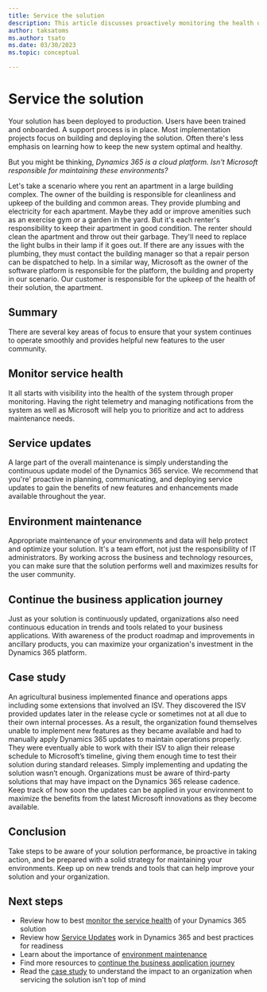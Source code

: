 ```yaml
---
title: Service the solution
description: This article discusses proactively monitoring the health of your solution implementation. Get an overview of the continuous updates provided by Dynamics 365. Find best practices for working this pattern into your project plan to minimize impact to the changes in your environment. It also encourages you to build a plan for continuous education in the trends and tools related to your business applications to maximize your organization’s Dynamics 365 investment. 
author: taksatoms
ms.author: tsato
ms.date: 03/30/2023
ms.topic: conceptual

---
```


# Service the solution

Your solution has been deployed to production. Users have been trained and onboarded. A support process is in place. Most implementation projects focus on building and deploying the solution. Often there's less emphasis on learning how to keep the new system optimal and healthy.

But you might be thinking, *Dynamics 365 is a cloud platform. Isn't Microsoft responsible for maintaining these environments?*

Let's take a scenario where you rent an apartment in a large building complex. The owner of the building is responsible for cleanliness and upkeep of the building and common areas. They provide plumbing and electricity for each apartment. Maybe they add or improve amenities such as an exercise gym or a garden in the yard. But it's each renter's responsibility to keep their apartment in good condition. The renter should clean the apartment and throw out their garbage. They'll need to replace the light bulbs in their lamp if it goes out. If there are any issues with the plumbing, they must contact the building manager so that a repair person can be dispatched to help. In a similar way, Microsoft as the owner of the software platform is responsible for the platform, the building and property in our scenario. Our customer is responsible for the upkeep of the health of their solution, the apartment.

## Summary

There are several key areas of focus to ensure that your system continues to operate smoothly and provides helpful new features to the user community.

## Monitor service health

It all starts with visibility into the health of the system through proper monitoring. Having the right telemetry and managing notifications from the system as well as Microsoft will help you to prioritize and act to address maintenance needs.

## Service updates

A large part of the overall maintenance is simply understanding the continuous update model of the Dynamics 365 service. We recommend that you're' proactive in planning, communicating, and deploying service updates to gain the benefits of new features and enhancements made available throughout the year.

## Environment maintenance

Appropriate maintenance of your environments and data will help protect and optimize your solution. It's a team effort, not just the responsibility of IT administrators. By working across the business and technology resources, you can make sure that the solution performs well and maximizes results for the user community.

## Continue the business application journey

Just as your solution is continuously updated, organizations also need continuous education in trends and tools related to your business applications. With awareness of the product roadmap and improvements in ancillary products, you can maximize your organization's investment in the Dynamics 365 platform.

## Case study

An agricultural business implemented finance and operations apps including some extensions that involved an ISV. They discovered the ISV provided updates later in the release cycle or sometimes not at all due to their own internal processes. As a result, the organization found themselves unable to implement new features as they became available and had to manually apply Dynamics 365 updates to maintain operations properly. They were eventually able to work with their ISV to align their release schedule to Microsoft’s timeline, giving them enough time to test their solution during standard releases. Simply implementing and updating the solution wasn’t enough. Organizations must be aware of third-party solutions that may have impact on the Dynamics 365 release cadence. Keep track of how soon the updates can be applied in your environment to maximize the benefits from the latest Microsoft innovations as they become available.  

## Conclusion

Take steps to be aware of your solution performance, be proactive in taking action, and be prepared with a solid strategy for maintaining your environments. Keep up on new trends and tools that can help improve your solution and your organization.

## Next steps

- Review how to best [monitor the service health](service-solution-monitor-service-health.md) of your Dynamics 365 solution
- Review how [Service Updates](service-solution-service-updates.md) work in Dynamics 365 and best practices for readiness 
- Learn about the importance of [environment maintenance](service-solution-environment-maintenance.md)
- Find more resources to [continue the business application journey](service-solution-continue-the-business-application-journey.md)
- Read the [case study](service-solution-case-study.md) to understand the impact to an organization when servicing the solution isn't top of mind

